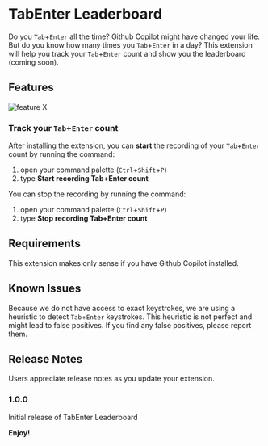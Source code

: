 # TabEnter Leaderboard

Do you `Tab`+`Enter` all the time? Github Copilot might have changed your life. But do you know how many times you `Tab`+`Enter` in a day? This extension will help you track your `Tab`+`Enter` count and show you the leaderboard (coming soon).

## Features

![feature X](https://github.com/theluk/vscode-tabenter/blob/main/images/HumanVsCopilot.gif?raw=true)

### Track your `Tab`+`Enter` count

After installing the extension, you can **start** the recording
of your `Tab`+`Enter` count by running the command:

1. open your command palette (`Ctrl`+`Shift`+`P`)
2. type **Start recording Tab+Enter count**

You can stop the recording by running the command:

1. open your command palette (`Ctrl`+`Shift`+`P`)
2. type **Stop recording Tab+Enter count**

## Requirements

This extension makes only sense if you have Github Copilot installed.

<!--

no settings for now
## Extension Settings


* `myExtension.enable`: Enable/disable this extension.
* `myExtension.thing`: Set to `blah` to do something. -->

## Known Issues

Because we do not have access to exact keystrokes, we are using a heuristic to detect `Tab`+`Enter` keystrokes. This heuristic is not perfect and might lead to false positives. If you find any false positives, please report them.

## Release Notes

Users appreciate release notes as you update your extension.

### 1.0.0

Initial release of TabEnter Leaderboard

**Enjoy!**
